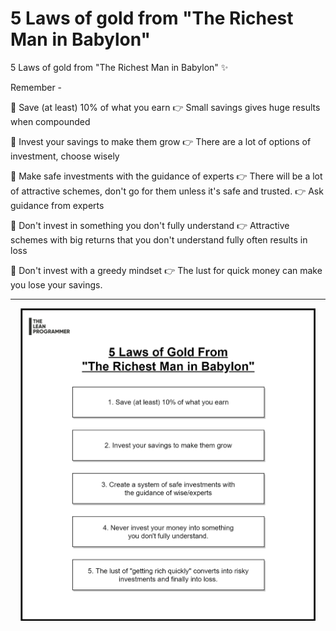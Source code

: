 # 5 Laws of gold from "The Richest Man in Babylon"

5 Laws of gold from "The Richest Man in Babylon" ✨

Remember -

📌 Save (at least) 10% of what you earn
👉 Small savings gives huge results when compounded

📌 Invest your savings to make them grow
👉 There are a lot of options of investment, choose wisely

📌 Make safe investments with the guidance of experts
👉 There will be a lot of attractive schemes, don't go for them unless it's safe and trusted.
👉 Ask guidance from experts

📌 Don't invest in something you don't fully understand
👉 Attractive schemes with big returns that you don't understand fully often results in loss

📌 Don't invest with a greedy mindset
👉 The lust for quick money can make you lose your savings.

*** 

<div style="text-align:center">
    <img height="500" src="./MainFile-Five_Laws_Of_Gold.png" />
</div>
